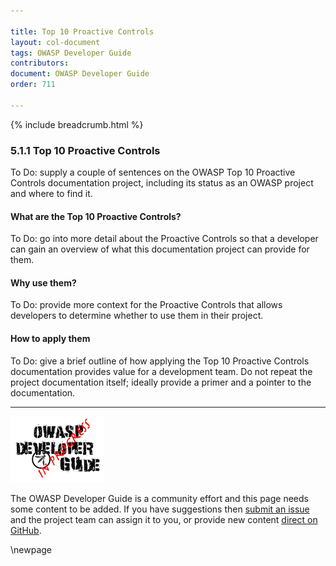 ```yaml
---

title: Top 10 Proactive Controls
layout: col-document
tags: OWASP Developer Guide
contributors:
document: OWASP Developer Guide
order: 711

---
```


{% include breadcrumb.html %}

### 5.1.1 Top 10 Proactive Controls

To Do: supply a couple of sentences on the OWASP Top 10 Proactive Controls documentation project,
including its status as an OWASP project and where to find it.

#### What are the Top 10 Proactive Controls?

To Do: go into more detail about the Proactive Controls so that a developer
can gain an overview of what this documentation project can provide for them.

#### Why use them?

To Do: provide more context for the Proactive Controls that allows developers to determine
whether to use them in their project.

#### How to apply them

To Do: give a brief outline of how applying the Top 10 Proactive Controls documentation
provides value for a development team.
Do not repeat the project documentation itself; ideally provide a primer and a pointer to the documentation.

----

![Developer Guide](../../assets/images/dg_wip.png "OWASP Developer Guide")

The OWASP Developer Guide is a community effort and this page needs some content to be added.
If you have suggestions then [submit an issue][issue070101] and the project team can assign it to you,
or provide new content [direct on GitHub][edit070101].

[issue070101]: https://github.com/OWASP/www-project-developer-guide/issues/new?labels=enhancement&template=request.md&title=Update:%2007-implementation/01-documentation/01-proactive-controls
[edit070101]: https://github.com/OWASP/www-project-developer-guide/blob/main/draft/07-implementation/01-documentation/01-proactive-controls.md

\newpage
